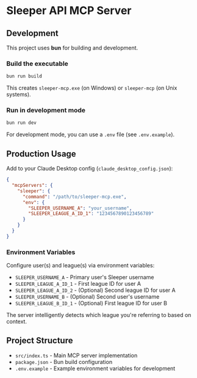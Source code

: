 # Sleeper API MCP Server

## Development

This project uses **bun** for building and development.

### Build the executable

```bash
bun run build
```

This creates `sleeper-mcp.exe` (on Windows) or `sleeper-mcp` (on Unix systems).

### Run in development mode

```bash
bun run dev
```

For development mode, you can use a `.env` file (see `.env.example`).

## Production Usage

Add to your Claude Desktop config (`claude_desktop_config.json`):

```json
{
  "mcpServers": {
    "sleeper": {
      "command": "/path/to/sleeper-mcp.exe",
      "env": {
        "SLEEPER_USERNAME_A": "your_username",
        "SLEEPER_LEAGUE_A_ID_1": "1234567890123456789"
      }
    }
  }
}
```

### Environment Variables

Configure user(s) and league(s) via environment variables:

- `SLEEPER_USERNAME_A` - Primary user's Sleeper username
- `SLEEPER_LEAGUE_A_ID_1` - First league ID for user A
- `SLEEPER_LEAGUE_A_ID_2` - (Optional) Second league ID for user A
- `SLEEPER_USERNAME_B` - (Optional) Second user's username
- `SLEEPER_LEAGUE_B_ID_1` - (Optional) First league ID for user B

The server intelligently detects which league you're referring to based on context.

## Project Structure

- `src/index.ts` - Main MCP server implementation
- `package.json` - Bun build configuration
- `.env.example` - Example environment variables for development